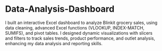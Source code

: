 # Data-Analysis-Dashboard
I built an interactive Excel dashboard to analyze Blinkit grocery sales, using data cleaning, advanced Excel functions (VLOOKUP, INDEX-MATCH, SUMIFS), and pivot tables. I designed dynamic visualizations with slicers and filters to track sales trends, product performance, and outlet analysis, enhancing my data analysis and reporting skills. 
